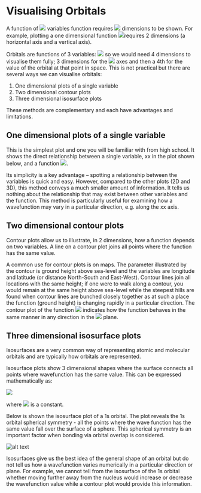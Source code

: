 # Visualising Orbitals

A function of <img src="https://render.githubusercontent.com/render/math?math=n"> variables function requires <img src="https://render.githubusercontent.com/render/math?math=n+1"> dimensions to be shown. For example, plotting a one dimensional function <img src="https://render.githubusercontent.com/render/math?math=y(x)=x^2">requires 2 dimensions (a horizontal axis and a vertical axis). 

Orbitals are functions of 3 variables: <img src="https://render.githubusercontent.com/render/math?math=\psi(x,y,z)"> so we would need 4 dimensions to visualise them fully; 3 dimensions for the <img src="https://render.githubusercontent.com/render/math?math=x,y,z"> axes and then a 4th for the value of the orbital at that point in space. This is not practical but there are several ways we can visualise orbitals:

1. One dimensional plots of a single variable
2. Two dimensional contour plots
3. Three dimensional isosurface plots 

These methods are complementary and each have advantages and limitations. 
 
## One dimensional plots of a single variable
This is the simplest plot and one you will be familiar with from high school. It shows the direct relationship between a single variable, xx in the plot shown below, and a function <img src="https://render.githubusercontent.com/render/math?math=f(x)">. 



Its simplicity is a key advantage – spotting a relationship between the variables is quick and easy. However, compared to the other plots (2D and 3D), this method conveys a much smaller amount of information. It tells us nothing about the relationship that may exist between other variables and the function.  This method is particularly useful for examining how a wavefunction may vary in a particular direction, e.g. along the xx axis. 
 
## Two dimensional contour plots
Contour plots allow us to illustrate, in 2 dimensions, how a function depends on two variables. A line on a contour plot joins all points where the function has the same value. 

A common use for contour plots is on maps. The parameter illustrated by the contour is ground height above sea-level and the variables are longitude and latitude (or distance North-South and East-West). Contour lines join all locations with the same height; if one were to walk along a contour, you would remain at the same height above sea-level while the steepest hills are found when contour lines are bunched closely together as at such a place the function (ground height) is changing rapidly in a particular direction. 
The contour plot of the function <img src="https://render.githubusercontent.com/render/math?math=f(x,y)=\sqrt(x^2+y^2)"> indicates how the function behaves in the same manner in any direction in the <img src="https://render.githubusercontent.com/render/math?math=x,y">  plane.

## Three dimensional isosurface plots

Isosurfaces are a very common way of representing atomic and molecular orbitals and are typically how orbitals are represented. 


Isosurface plots show 3 dimensional shapes where the surface connects all points where wavefunction has the same value. This can be expressed mathematically as: 

<img src="https://render.githubusercontent.com/render/math?math=\psi(x,y,z)=a">

where <img src="https://render.githubusercontent.com/render/math?math=a"> is a constant.

Below is shown the isosurface plot of a 1s orbital. The plot reveals the 1s orbital spherical symmetry - all the points where the wave function has the same value fall over the surface of a sphere. This spherical symmetry is an important factor when bonding via orbital overlap is considered. 

![alt text](https://github.com/Oxbridge-Science-Academy/Chemistry_Courses/blob/master/Atomic_Orbitals/Figures/isosurface%20plot.png)

Isosurfaces give us the best idea of the general shape of an orbital but do not tell us how a wavefunction varies numerically in a particular direction or plane. For example, we cannot tell from the isosurface of the 1s orbital whether moving further away from the nucleus would increase or decrease the wavefunction value while a contour plot would provide this information. 



